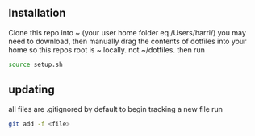 ## Installation

Clone this repo into ~ (your user home folder eq /Users/harri/)
you may need to download, then manually drag the contents of dotfiles into your home
so this repos root is ~ locally. not ~/dotfiles. then run

```zsh
source setup.sh
```

## updating

all files are .gitignored by default to begin tracking a new file run

```zsh
git add -f <file>
```
